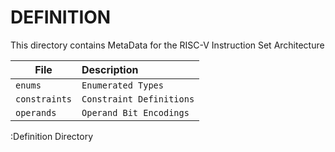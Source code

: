 # DEFINITION

This directory contains MetaData for the RISC-V Instruction Set Architecture

| File                           | Description                             |
|--------------------------------|:----------------------------------------|
| `enums`                        | `Enumerated Types`                      |
| `constraints`                  | `Constraint Definitions`                |
| `operands`                     | `Operand Bit Encodings`                 |

:Definition Directory
